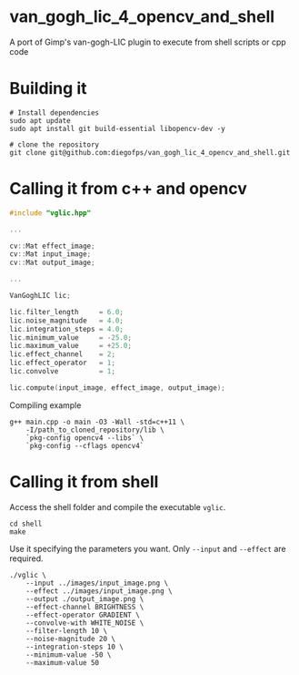 # van_gogh_lic_4_opencv_and_shell

A port of Gimp's van-gogh-LIC plugin to execute from shell scripts or cpp code

# Building it

```shell
# Install dependencies
sudo apt update
sudo apt install git build-essential libopencv-dev -y

# clone the repository
git clone git@github.com:diegofps/van_gogh_lic_4_opencv_and_shell.git
```

# Calling it from c++ and opencv

```cpp
#include "vglic.hpp"

...

cv::Mat effect_image;
cv::Mat input_image;
cv::Mat output_image;

...

VanGoghLIC lic;

lic.filter_length     = 6.0;
lic.noise_magnitude   = 4.0;
lic.integration_steps = 4.0;
lic.minimum_value     = -25.0;
lic.maximum_value     = +25.0;
lic.effect_channel    = 2;
lic.effect_operator   = 1;
lic.convolve          = 1;

lic.compute(input_image, effect_image, output_image);
```

Compiling example

```shell
g++ main.cpp -o main -O3 -Wall -std=c++11 \
    -I/path_to_cloned_repository/lib \
    `pkg-config opencv4 --libs` \
    `pkg-config --cflags opencv4`
```

# Calling it from shell

Access the shell folder and compile the executable `vglic`.

```shell
cd shell
make
```

Use it specifying the parameters you want. Only `--input` and `--effect` are required.

```shell
./vglic \
    --input ../images/input_image.png \
    --effect ../images/input_image.png \
    --output ./output_image.png \
    --effect-channel BRIGHTNESS \
    --effect-operator GRADIENT \
    --convolve-with WHITE_NOISE \
    --filter-length 10 \
    --noise-magnitude 20 \
    --integration-steps 10 \
    --minimum-value -50 \
    --maximum-value 50
```
